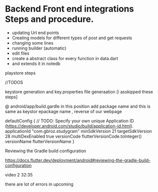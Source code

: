 # Backend Front end integrations Steps and procedure. 

* updating Url end points
* Creating models for different types of post and get requests
* changing some lines
* running builder (automatic)
* edit files
* create a abstract class for every function in data.dart
* and extends it in notedb

playstore steps

//TODOS

keystore generation and key.properties file generaation [i asskipped these steps]

@ android/app/build.gardle  in this position add package name and this is same as keystor epackage name , reverse of our webpage

   defaultConfig {
        // TODO: Specify your own unique Application ID (https://developer.android.com/studio/build/application-id.html).
        applicationId "com.gbroz.studygram"
        minSdkVersion 21
        targetSdkVersion 28
        multiDexEnabled true
        versionCode flutterVersionCode.toInteger()
        versionName flutterVersionName
    }

Reviewing the Gradle build configuration

https://docs.flutter.dev/deployment/android#reviewing-the-gradle-build-configuration

video 2 32:35 

there are lot of errors in upcoming 